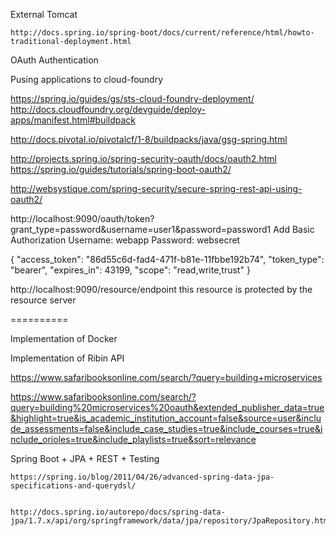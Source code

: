 
External Tomcat

	http://docs.spring.io/spring-boot/docs/current/reference/html/howto-traditional-deployment.html



OAuth Authentication



Pusing applications to cloud-foundry

https://spring.io/guides/gs/sts-cloud-foundry-deployment/
http://docs.cloudfoundry.org/devguide/deploy-apps/manifest.html#buildpack


http://docs.pivotal.io/pivotalcf/1-8/buildpacks/java/gsg-spring.html


http://projects.spring.io/spring-security-oauth/docs/oauth2.html
https://spring.io/guides/tutorials/spring-boot-oauth2/



http://websystique.com/spring-security/secure-spring-rest-api-using-oauth2/


http://localhost:9090/oauth/token?grant_type=password&username=user1&password=password1
Add Basic Authorization
	Username: webapp
	Password: websecret

{
    "access_token": "86d55c6d-fad4-471f-b81e-11fbbe192b74",
    "token_type": "bearer",
    "expires_in": 43199,
    "scope": "read,write,trust"
}

	

http://localhost:9090/resource/endpoint
	this resource is protected by the resource server


	
==========

Implementation of Docker


Implementation of Ribin API



https://www.safaribooksonline.com/search/?query=building+microservices


https://www.safaribooksonline.com/search/?query=building%20microservices%20oauth&extended_publisher_data=true&highlight=true&is_academic_institution_account=false&source=user&include_assessments=false&include_case_studies=true&include_courses=true&include_orioles=true&include_playlists=true&sort=relevance




Spring Boot + JPA + REST + Testing

	https://spring.io/blog/2011/04/26/advanced-spring-data-jpa-specifications-and-querydsl/


	http://docs.spring.io/autorepo/docs/spring-data-jpa/1.7.x/api/org/springframework/data/jpa/repository/JpaRepository.html
	
	


